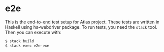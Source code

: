 # e2e
This is the end-to-end test setup for Atlas project. These tests are written in Haskell using hs-webdriver package. To run tests, you need the `stack` tool. Then you can execute with:

```bash
$ stack build
$ stack exec e2e-exe
```
